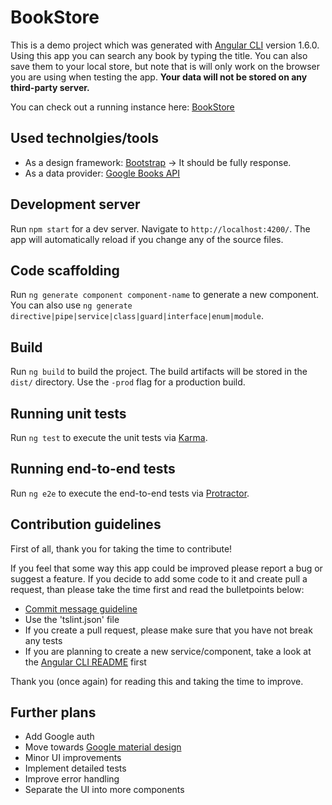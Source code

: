 # BookStore

This is a demo project which was generated with [Angular CLI](https://github.com/angular/angular-cli) version 1.6.0.
Using this app you can search any book by typing the title. You can also save them to your local store, but note that is will only work on the browser you are using when testing the app. **Your data will not be stored on any third-party server.** 

You can check out a running instance here: [BookStore](https://markfodor.github.io/bookStore/) 

## Used technolgies/tools
* As a design framework: [Bootstrap](https://getbootstrap.com/) -> It should be fully response.
* As a data provider: [Google Books API](https://developers.google.com/books/docs/v1/getting_started)

## Development server

Run `npm start` for a dev server. Navigate to `http://localhost:4200/`. The app will automatically reload if you change any of the source files.

## Code scaffolding

Run `ng generate component component-name` to generate a new component. You can also use `ng generate directive|pipe|service|class|guard|interface|enum|module`.

## Build

Run `ng build` to build the project. The build artifacts will be stored in the `dist/` directory. Use the `-prod` flag for a production build.

## Running unit tests

Run `ng test` to execute the unit tests via [Karma](https://karma-runner.github.io).

## Running end-to-end tests

Run `ng e2e` to execute the end-to-end tests via [Protractor](http://www.protractortest.org/).

## Contribution guidelines
First of all, thank you for taking the time to contribute!

If you feel that some way this app could be improved please report a bug or suggest a feature.
If you decide to add some code to it and create pull a request, than please take the time first and read the bulletpoints below:
* [Commit message guideline](https://conventionalcommits.org/)
* Use the 'tslint.json' file
* If you create a pull request, please make sure that you have not break any tests
* If you are planning to create a new service/component, take a look at the [Angular CLI README](https://github.com/angular/angular-cli/blob/master/README.md) first

Thank you (once again) for reading this and taking the time to improve.

## Further plans
* Add Google auth
* Move towards [Google material design](https://material.io/guidelines/)
* Minor UI improvements
* Implement detailed tests
* Improve error handling
* Separate the UI into more components
